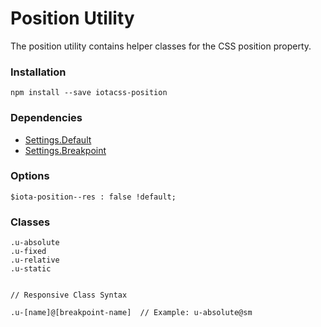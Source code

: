 # Position Utility #

The position utility contains helper classes for the CSS position property.


### Installation ###

```
npm install --save iotacss-position
```


### Dependencies ###

* [Settings.Default](https://github.com/iotacss/settings.default)
* [Settings.Breakpoint](https://github.com/iotacss/settings.breakpoint)


### Options ###

```
$iota-position--res : false !default;
```


### Classes ###

```
.u-absolute
.u-fixed
.u-relative
.u-static


// Responsive Class Syntax

.u-[name]@[breakpoint-name]  // Example: u-absolute@sm
```
